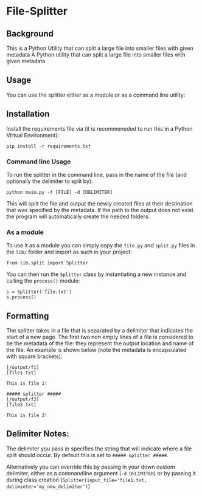 # File-Splitter

## Background
This is a Python Utility that can split a large file into smaller files with given metadata
A Python utility that can split a large file into smaller files with given metadata

## Usage
You can use the splitter either as a module or as a command line utility:

## Installation
Install the requirements file via (it is recommeneded to run this in a Python Virtual Environment):

```
pip install -r requirements.txt
```
### Command line Usage
To run the splitter in the command line, pass in the name of the file (and optionally the delimiter to split by):
```
python main.py -f [FILE] -d [DELIMITER]
```
This will split the file and output the newly created files at their destination that was specified by the metadata. If the path to the output does not exist the program will automatically create the needed folders.

### As a module
To use it as a module you can simply copy the `file.py` and `split.py` files in the `lib/` folder and import as such in your project:

```
from lib.split import Splitter
```

You can then run the `Splitter` class by instantiating a new instance and calling the `process()` module:
```
s = Splitter('file.txt')
s.process()
```

## Formatting
The splitter takes in a file that is separated by a delimiter that indicates the start of a new page. The first two non empty lines of a file is considered to be the metadata of the file: they represent the output location and name of the file. An example is shown below (note the metadata is encapsulated with square brackets):

```
[/output/f1]
[file1.txt]

This is file 1!

##### splitter #####
[/output/f2]
[file2.txt]

This is file 2!

```

## Delimiter Notes:
The delimiter you pass in specifies the string that will indicate where a file split should occur. By default this is set to `##### splitter #####`. 

Alternatively you can override this by passing in your down custom delimiter, either as a commandline argument (`-d DELIMITER`) or by passing it during class creation (`Splitter(input_file='file1.txt, delimieter='my_new_delimiter')`)